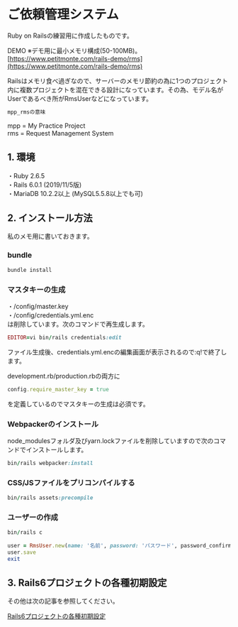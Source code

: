 # ご依頼管理システム
Ruby on Railsの練習用に作成したものです。 

DEMO  ※デモ用に最小メモリ構成(50-100MB)。  
[https://www.petitmonte.com/rails-demo/rms](https://www.petitmonte.com/rails-demo/rms)  
    
Railsはメモリ食べ過ぎなので、サーバーのメモリ節約の為に1つのプロジェクト内に複数プロジェクトを混在できる設計になっています。その為、モデル名がUserであるべき所がRmsUserなどになっています。

```rb
mpp_rmsの意味
```
  
mpp = My Practice Project  
rms = Request Management System 
   
## 1. 環境
・Ruby 2.6.5  
・Rails 6.0.1 (2019/11/5版)  
・MariaDB 10.2.2以上 (MySQL5.5.8以上でも可)  
 
 
## 2. インストール方法
私のメモ用に書いておきます。

### bundle  
```rb
bundle install 
```

### マスタキーの生成 
・/config/master.key  
・/config/credentials.yml.enc  
は削除しています。次のコマンドで再生成します。  
```rb
EDITOR=vi bin/rails credentials:edit   
```  
ファイル生成後、credentials.yml.encの編集画面が表示されるので:q!で終了します。

development.rb/production.rbの両方に  
```rb
config.require_master_key = true  
``` 
を定義しているのでマスタキーの生成は必須です。   
  
### Webpackerのインストール  
node_modulesフォルダ及びyarn.lockファイルを削除していますので次のコマンドでインストールします。  
```rb  
bin/rails webpacker:install  
```
### CSS/JSファイルをプリコンパイルする
```rb  
bin/rails assets:precompile  
```  

### ユーザーの作成
```rb  
bin/rails c  
  
user = RmsUser.new(name: '名前', password: 'パスワード', password_confirmation:'パスワード', admin: true)  
user.save  
exit 
```  

## 3. Rails6プロジェクトの各種初期設定
その他は次の記事を参照してください。  
  
[Rails6プロジェクトの各種初期設定](https://www.petitmonte.com/ruby/rails6_project.html)  
